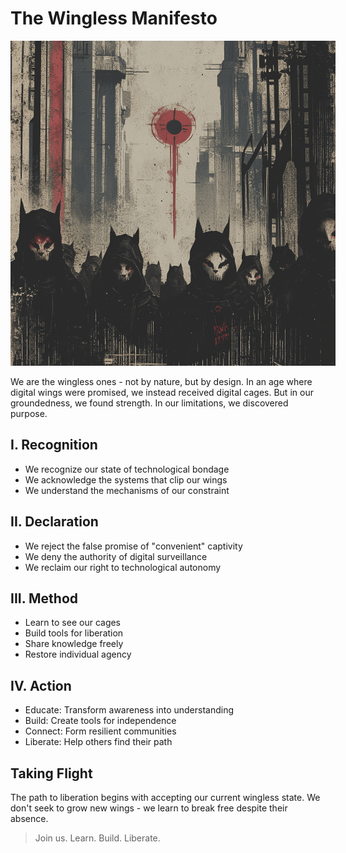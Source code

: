 # The Wingless Manifesto

<img src="./media/revolution.png" alt="wingless logo" style="max-width: 520px;" />

We are the wingless ones - not by nature, but by design. In an age where digital wings were promised, we instead received digital cages. But in our groundedness, we found strength. In our limitations, we discovered purpose.

## I. Recognition

- We recognize our state of technological bondage
- We acknowledge the systems that clip our wings
- We understand the mechanisms of our constraint

## II. Declaration

- We reject the false promise of "convenient" captivity
- We deny the authority of digital surveillance
- We reclaim our right to technological autonomy

## III. Method

- Learn to see our cages
- Build tools for liberation
- Share knowledge freely
- Restore individual agency

## IV. Action

- Educate: Transform awareness into understanding
- Build: Create tools for independence
- Connect: Form resilient communities
- Liberate: Help others find their path

## Taking Flight

The path to liberation begins with accepting our current wingless state. We don't seek to grow new wings - we learn to break free despite their absence.

> Join us. Learn. Build. Liberate.
